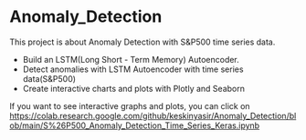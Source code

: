 # Anomaly_Detection

This project is about Anomaly Detection with S&P500 time series data.

 - Build an LSTM(Long Short - Term Memory) Autoencoder.
 - Detect anomalies with LSTM Autoencoder with time series data(S&P500)
 - Create interactive charts and plots with Plotly and Seaborn
 
If you want to see interactive graphs and plots, you can click on  https://colab.research.google.com/github/keskinyasir/Anomaly_Detection/blob/main/S%26P500_Anomaly_Detection_Time_Series_Keras.ipynb
